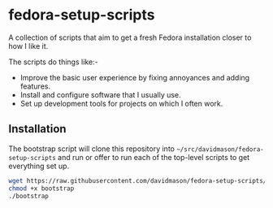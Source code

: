 fedora-setup-scripts
====================

A collection of scripts that aim to get a fresh Fedora installation closer to
how I like it.

The scripts do things like:-

 - Improve the basic user experience by fixing annoyances and adding features.
 - Install and configure software that I usually use.
 - Set up development tools for projects on which I often work.


## Installation

The bootstrap script will clone this repository into
`~/src/davidmason/fedora-setup-scripts` and run or offer to run each of the
top-level scripts to get everything set up.

```bash
wget https://raw.githubusercontent.com/davidmason/fedora-setup-scripts/master/bootstrap
chmod +x bootstrap
./bootstrap
```


